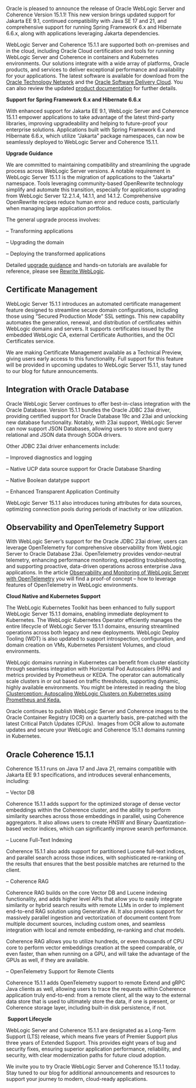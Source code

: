 Oracle is pleased to announce the release of Oracle WebLogic Server and Coherence Version 15.1.1! This new version brings updated support for Jakarta EE 9.1, continued compatibility with Java SE 17 and 21, and comprehensive support for running Spring Framework 6.x and Hibernate 6.6.x, along with applications leveraging Jakarta dependencies.

WebLogic Server and Coherence 15.1.1 are supported both on-premises and in the cloud, including Oracle Cloud certification and tools for running WebLogic Server and Coherence in containers and Kubernetes environments. Our solutions integrate with a wide array of platforms, Oracle products, and services to deliver exceptional performance and availability for your applications. The latest software is available for download from the [Oracle Technology Network](https://www.oracle.com/middleware/technologies/fusionmiddleware-downloads.html) and the [Oracle Software Delivery Cloud](https://edelivery.oracle.com/osdc/faces/SoftwareDelivery). You can also review the updated [product documentation](https://docs.oracle.com/en/middleware/standalone/weblogic-server/15.1.1/index.html) for further details.

**Support for Spring Framework 6.x and Hibernate 6.6.x**

With enhanced support for Jakarta EE 9.1, WebLogic Server and Coherence 15.1.1 empower applications to take advantage of the latest third-party libraries, improving upgradeability and helping to future-proof your enterprise solutions. Applications built with Spring Framework 6.x and Hibernate 6.6.x, which utilize “Jakarta” package namespaces, can now be seamlessly deployed to WebLogic Server and Coherence 15.1.1.

**Upgrade Guidance**

We are committed to maintaining compatibility and streamlining the upgrade process across WebLogic Server versions. A notable requirement in WebLogic Server 15.1.1 is the migration of applications to the “Jakarta” namespace. Tools leveraging community-based OpenRewrite technology simplify and automate this transition, especially for applications upgrading from WebLogic Server 12.2.1.4, 14.1.1, and 14.1.2. Comprehensive OpenRewrite recipes reduce human error and reduce costs, particularly when managing large application portfolios.

The general upgrade process involves:

– Transforming applications

– Upgrading the domain

– Deploying the transformed applications

Detailed [upgrade guidance](//docs.oracle.com/en/middleware/standalone/weblogic-server/15.1.1/wlupg/index.html) and hands-on tutorials are available for reference, please see [Rewrite WebLogic](https://github.com/oracle/rewrite-recipes/blob/main/rewrite-weblogic/README.md).

## **Certificate Management**

WebLogic Server 15.1.1 introduces an automated certificate management feature designed to streamline secure domain configurations, including those using “Secured Production Mode” SSL settings. This new capability automates the generation, renewal, and distribution of certificates within WebLogic domains and servers. It supports certificates issued by the embedded WebLogic CA, external Certificate Authorities, and the OCI Certificates service.

We are making Certificate Management available as a Technical Preview, giving users early access to this functionality. Full support for this feature will be provided in upcoming updates to WebLogic Server 15.1.1, stay tuned to our blog for future announcements.

## **Integration with Oracle Database**

Oracle WebLogic Server continues to offer best-in-class integration with the Oracle Database. Version 15.1.1 bundles the Oracle JDBC 23ai driver, providing certified support for Oracle Database 19c and 23ai and unlocking new database functionality. Notably, with 23ai support, WebLogic Server can now support JSON Databases, allowing users to store and query relational and JSON data through SODA drivers.

Other JDBC 23ai driver enhancements include:

– Improved diagnostics and logging

– Native UCP data source support for Oracle Database Sharding

– Native Boolean datatype support

– Enhanced Transparent Application Continuity

WebLogic Server 15.1.1 also introduces tuning attributes for data sources, optimizing connection pools during periods of inactivity or low utilization.

## **Observability and OpenTelemetry Support**

With WebLogic Server’s support for the Oracle JDBC 23ai driver, users can leverage OpenTelemetry for comprehensive observability from WebLogic Server to Oracle Database 23ai. OpenTelemetry provides vendor-neutral telemetry, enhancing performance monitoring, expediting troubleshooting, and supporting proactive, data-driven operations across enterprise Java applications. In the article [Observability and Monitoring of WebLogic Server with OpenTelemetry](https://blogs.oracle.com/weblogicserver/post/wls-observability) you will find a proof-of concept – how to leverage features of OpenTelemetry in WebLogic environments.

**Cloud Native and Kubernetes Support**

The WebLogic Kubernetes Toolkit has been enhanced to fully support WebLogic Server 15.1.1 domains, enabling immediate deployment to Kubernetes. The WebLogic Kubernetes Operator efficiently manages the entire lifecycle of WebLogic Server 15.1.1 domains, ensuring streamlined operations across both legacy and new deployments. WebLogic Deploy Tooling (WDT) is also updated to support introspection, configuration, and domain creation on VMs, Kubernetes Persistent Volumes, and cloud environments.

WebLogic domains running in Kubernetes can benefit from cluster elasticity through seamless integration with Horizontal Pod Autoscalers (HPA) and metrics provided by Prometheus or KEDA. The operator can automatically scale clusters in or out based on traffic thresholds, supporting dynamic, highly available environments. You might be interested in reading  the blog [Clusterception: Autoscaling WebLogic Clusters on Kubernetes using Prometheus and Keda.](https://medium.com/oracledevs/clusterception-autoscaling-weblogic-clusters-on-kubernetes-using-prometheus-and-keda-cd4550c458c9)

Oracle continues to publish WebLogic Server and Coherence images to the Oracle Container Registry (OCR) on a quarterly basis, pre-patched with the latest Critical Patch Updates (CPUs).  Images from OCR allow to automate updates and secure your WebLogic and Coherence 15.1.1 domains running in Kubernetes.

## **Oracle Coherence 15.1.1**

Coherence 15.1.1 runs on Java 17 and Java 21, remains compatible with Jakarta EE 9.1 specifications, and introduces several enhancements, including:

– Vector DB

Coherence 15.1.1 adds support for the optimized storage of dense vector embeddings within the Coherence cluster, and the ability to perform similarity searches across those embeddings in parallel, using Coherence aggregators. It also allows users to create HNSW and Binary Quantization-based vector indices, which can significantly improve search performance.

– Lucene Full-Text Indexing

Coherence 15.1.1 also adds support for partitioned Lucene full-text indices, and parallel search across those indices, with sophisticated re-ranking of the results that ensures that the best possible matches are returned to the client.

– Coherence RAG

Coherence RAG builds on the core Vector DB and Lucene indexing functionality, and adds higher level APIs that allow you to easily integrate similarity or hybrid search results with remote LLMs in order to implement end-to-end RAG solution using Generative AI. It also provides support for massively parallel ingestion and vectorization of document content from multiple document sources, including custom ones, and seamless integration with local and remote embedding, re-ranking and chat models.

Coherence RAG allows you to utilize hundreds, or even thousands of CPU core to perform vector embeddings creation at the speed comparable, or even faster, than when running on a GPU, and will take the advantage of the GPUs as well, if they are available.     

– OpenTelemetry Support for Remote Clients

Coherence 15.1.1 adds OpenTelemetry support to remote Extend and gRPC Java clients as well, allowing users to trace the requests within Coherence application truly end-to-end: from a remote client, all the way to the external data store that is used to ultimately store the data, if one is present, or Coherence storage layer, including built-in disk persistence, if not.

 **Support Lifecycle**

WebLogic Server and Coherence 15.1.1 are designated as a Long-Term Support (LTS) release, which means five years of Premier Support plus three years of Extended Support. This provides eight years of bug and security fixes, ensuring superior application performance, reliability, and security, with clear modernization paths for future cloud adoption.

We invite you to try Oracle WebLogic Server and Coherence 15.1.1 today. Stay tuned to our blog for additional announcements and resources to support your journey to modern, cloud-ready applications.